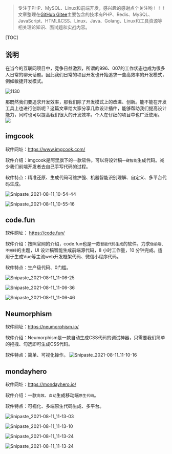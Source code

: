 > 专注于PHP、MySQL、Linux和前端开发，感兴趣的感谢点个关注哟！！！文章整理在[GitHub](https://github.com/bruceqiq/code_study),[Gitee](https://gitee.com/bruce_qiq/code_study)主要包含的技术有PHP、Redis、MySQL、JavaScript、HTML&CSS、Linux、Java、Golang、Linux和工具资源等相关理论知识、面试题和实战内容。

[TOC]

## 说明

在当今的互联网项目中，竞争日益激烈，所谓的996、007的工作状态也成为很多人日常的聊天话题。因此我们日常的项目开发也开始追求一些高效率的开发模式，例如敏捷开发模式。

![1130](https://gitee.com/bruce_qiq/picture/raw/master/2021-8-11/1628650897555-1130.png)

那既然我们要追求开发效率，那我们除了开发模式上的改进、创新。能不能在开发工具上也进行创新呢？这篇文章给大家分享几款设计插件，能够帮助我们提高设计能力，同时也可以提高我们很大的开发效率。个人在仔细的项目中也广泛使用。
![](https://img.soogif.com/gCPL77sqic93WAZegUKMPwCup6GCX45a.gif?scope=mdnice)

## imgcook

软件网址：https://www.imgcook.com/

软件介绍：imgcook是阿里旗下的一款软件。可以将设计稿`一键智能`生成代码。减少我们前端开发者去自己手写代码的过程。

软件特点：精准还原、生成代码可维护强、机器智能识别理解、自定义、多平台代码生成。

![Snipaste_2021-08-11_10-54-44](https://gitee.com/bruce_qiq/picture/raw/master/2021-8-11/1628650496465-Snipaste_2021-08-11_10-54-44.png)


![Snipaste_2021-08-11_10-55-16](https://gitee.com/bruce_qiq/picture/raw/master/2021-8-11/1628650526269-Snipaste_2021-08-11_10-55-16.png)

## code.fun

软件网址： https://code.fun/

软件介绍：按照官网的介绍，code.fun也是一款`智能代码生成`的软件。力求`做前端、不搬砖`的主题，UI 设计稿智能生成前端源代码，8 小时工作量，10 分钟完成。适用于生成Vue等主流web开发框架代码、微信小程序代码。

软件特点：生产级代码、0门槛。

![Snipaste_2021-08-11_11-06-25](https://gitee.com/bruce_qiq/picture/raw/master/2021-8-11/1628651267365-Snipaste_2021-08-11_11-06-25.png)

![Snipaste_2021-08-11_11-06-36](https://gitee.com/bruce_qiq/picture/raw/master/2021-8-11/1628651258954-Snipaste_2021-08-11_11-06-36.png)


![Snipaste_2021-08-11_11-06-46](https://gitee.com/bruce_qiq/picture/raw/master/2021-8-11/1628651279187-Snipaste_2021-08-11_11-06-46.png)

## Neumorphism

软件网址：https://neumorphism.io/

软件介绍：Neumorphism是一款自动生成CSS代码的调试神器，只需要我们简单的拖拽、勾选即可生成CSS代码。

软件特点：简单、可视化操作。
![Snipaste_2021-08-11_11-10-16](https://gitee.com/bruce_qiq/picture/raw/master/2021-8-11/1628651424960-Snipaste_2021-08-11_11-10-16.png)

## mondayhero

软件网址：https://mondayhero.io/

软件介绍：一款`高效`、`自动`生成移动端`原生代码`。

软件特点：可视化、多端原生代码生成、多平台。

![Snipaste_2021-08-11_11-13-03](https://gitee.com/bruce_qiq/picture/raw/master/2021-8-11/1628651615198-Snipaste_2021-08-11_11-13-03.png)

![Snipaste_2021-08-11_11-13-10](https://gitee.com/bruce_qiq/picture/raw/master/2021-8-11/1628651629237-Snipaste_2021-08-11_11-13-10.png)

![Snipaste_2021-08-11_11-13-24](https://gitee.com/bruce_qiq/picture/raw/master/2021-8-11/1628651639529-Snipaste_2021-08-11_11-13-24.png)


![Snipaste_2021-08-11_11-13-24](https://gitee.com/bruce_qiq/picture/raw/master/2021-8-11/1628651648939-Snipaste_2021-08-11_11-13-24.png)








